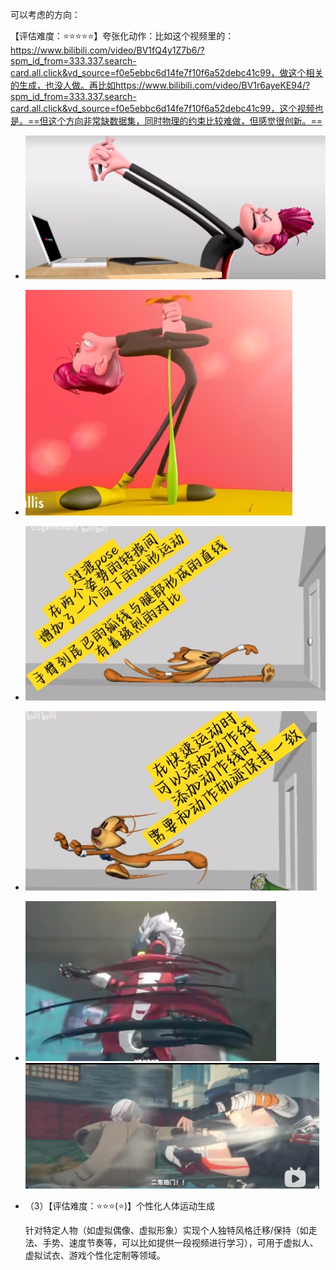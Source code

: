 可以考虑的方向：



【评估难度：:star::star::star::star::star:】夸张化动作：比如这个视频里的：https://www.bilibili.com/video/BV1fQ4y1Z7b6/?spm_id_from=333.337.search-card.all.click&vd_source=f0e5ebbc6d14fe7f10f6a52debc41c99，做这个相关的生成，也没人做。再比如https://www.bilibili.com/video/BV1r6ayeKE94/?spm_id_from=333.337.search-card.all.click&vd_source=f0e5ebbc6d14fe7f10f6a52debc41c99，这个视频也是。==但这个方向非常缺数据集，同时物理的约束比较难做，但感觉很创新。==

- <img src="assets/image-20250520155257619.png" alt="image-20250520155257619" style="zoom:50%;" />

- ![image-20250520155336246](assets/image-20250520155336246.png)

- ![image-20250520155527131](assets/image-20250520155527131.png)

- ![image-20250520155602556](assets/image-20250520155602556.png)

- <img src="assets/image-20250520135924977.png" alt="image-20250520135924977" style="zoom:80%;" /><img src="assets/image-20250520140148457.png" alt="image-20250520140148457" style="zoom:50%;" />

- （3）【评估难度：:star::star::star:(:star:)​】个性化人体运动生成

  针对特定人物（如虚拟偶像、虚拟形象）实现个人独特风格迁移/保持（如走法、手势、速度节奏等，可以比如提供一段视频进行学习），可用于虚拟人、虚拟试衣、游戏个性化定制等领域。